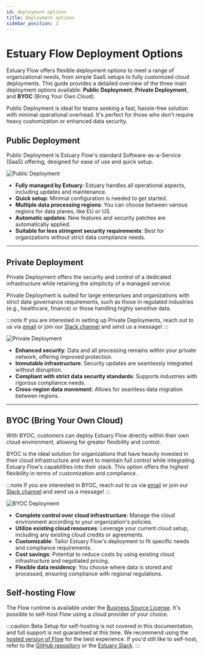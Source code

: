 ```yaml
---
id: deployment-options
title: Deployment options
sidebar_position: 2
---
```


# Estuary Flow Deployment Options

Estuary Flow offers flexible deployment options to meet a range of organizational needs, from simple SaaS setups to
fully customized cloud deployments. This guide provides a detailed overview of the three main deployment options
available: **Public Deployment**, **Private Deployment**, and **BYOC** (Bring Your Own Cloud).

Public Deployment is ideal for teams seeking a fast, hassle-free solution with minimal operational overhead. It's
perfect for those who don't require heavy customization or enhanced data security.

## Public Deployment

Public Deployment is Estuary Flow's standard Software-as-a-Service (SaaS) offering, designed for ease of use and quick
setup.

![Public Deployment](https://storage.googleapis.com/estuary-marketing-strapi-uploads/uploads//public_deployment_39e1de1537/public_deployment_39e1de1537.png)

- **Fully managed by Estuary**: Estuary handles all operational aspects, including updates and maintenance.
- **Quick setup**: Minimal configuration is needed to get started.
- **Multiple data processing regions**: You can choose between various regions for data planes, like EU or US.
- **Automatic updates**: New features and security patches are automatically applied.
- **Suitable for less stringent security requirements**: Best for organizations without strict data compliance needs.

---

## Private Deployment

Private Deployment offers the security and control of a dedicated infrastructure while retaining the simplicity of a
managed service.

Private Deployment is suited for large enterprises and organizations with strict data governance requirements, such as
those in regulated industries (e.g., healthcare, finance) or those handling highly sensitive data.

:::note
If you are interested in setting up Private Deployments, reach out to us via [email](mailto:support@estuary.dev) or
join our [Slack channel](https://go.estuary.dev/slack) and send us a message!
:::

![Private Deployment](https://storage.googleapis.com/estuary-marketing-strapi-uploads/uploads//private_deployment_18e21ce056/private_deployment_18e21ce056.png)

- **Enhanced security**: Data and all processing remains within your private network, offering improved protection.
- **Immutable infrastructure**: Security updates are seamlessly integrated without disruption.
- **Compliant with strict data security standards**: Supports industries with rigorous compliance needs.
- **Cross-region data movement**: Allows for seamless data migration between regions.

---

## BYOC (Bring Your Own Cloud)

With BYOC, customers can deploy Estuary Flow directly within their own cloud environment, allowing for greater
flexibility and control.

BYOC is the ideal solution for organizations that have heavily invested in their cloud infrastructure and want to
maintain full control while integrating Estuary Flow’s capabilities into their stack. This option offers the highest
flexibility in terms of customization and compliance.

:::note
If you are interested in BYOC, reach out to us via [email](mailto:support@estuary.dev) or join
our [Slack channel](https://go.estuary.dev/slack) and send us a message!
:::

![BYOC Deployment](https://storage.googleapis.com/estuary-marketing-strapi-uploads/uploads//byoc_deployment_f88f0a3e94/byoc_deployment_f88f0a3e94.png)

- **Complete control over cloud infrastructure**: Manage the cloud environment according to your organization's
  policies.
- **Utilize existing cloud resources**: Leverage your current cloud setup, including any existing cloud credits or
  agreements.
- **Customizable**: Tailor Estuary Flow's deployment to fit specific needs and compliance requirements.
- **Cost savings**: Potential to reduce costs by using existing cloud infrastructure and negotiated pricing.
- **Flexible data residency**: You choose where data is stored and processed, ensuring compliance with regional
  regulations.

## Self-hosting Flow

The Flow runtime is available under
the [Business Source License](https://github.com/estuary/flow/blob/master/LICENSE-BSL). It's possible to self-host Flow
using a cloud provider of your choice.

:::caution Beta
Setup for self-hosting is not covered in this documentation, and full support is not guaranteed at this time.
We recommend using the [hosted version of Flow](../concepts/web-app.md) for the best experience.
If you'd still like to self-host, refer to the [GitHub repository](https://github.com/estuary/flow) or
the [Estuary Slack](https://join.slack.com/t/estuary-dev/shared_invite/zt-86nal6yr-VPbv~YfZE9Q~6Zl~gmZdFQ).
:::